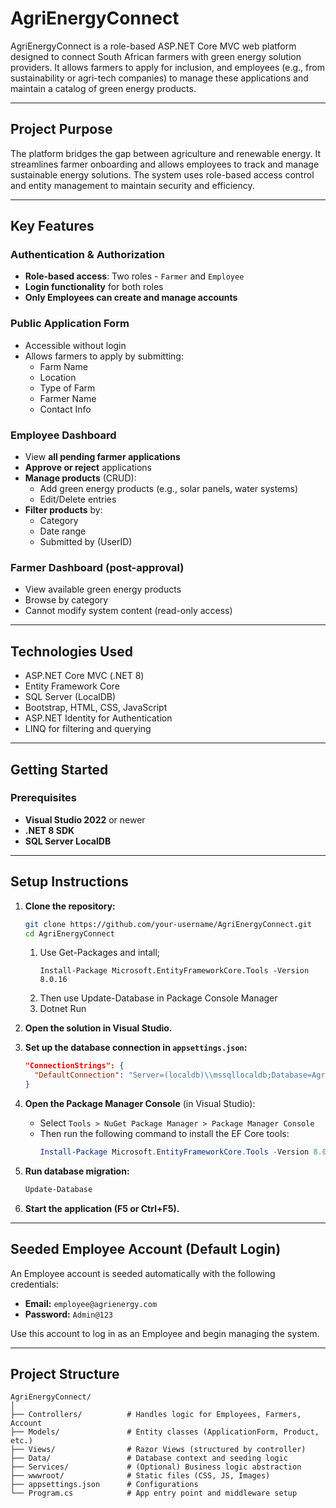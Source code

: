 # AgriEnergyConnect

AgriEnergyConnect is a role-based ASP.NET Core MVC web platform designed to connect South African farmers with green energy solution providers. It allows farmers to apply for inclusion, and employees (e.g., from sustainability or agri-tech companies) to manage these applications and maintain a catalog of green energy products.

---

## Project Purpose

The platform bridges the gap between agriculture and renewable energy. It streamlines farmer onboarding and allows employees to track and manage sustainable energy solutions. The system uses role-based access control and entity management to maintain security and efficiency.

---

## Key Features

### Authentication & Authorization

- **Role-based access**: Two roles - `Farmer` and `Employee`
- **Login functionality** for both roles
- **Only Employees can create and manage accounts**

### Public Application Form

- Accessible without login
- Allows farmers to apply by submitting:
  - Farm Name
  - Location
  - Type of Farm
  - Farmer Name
  - Contact Info

### Employee Dashboard

- View **all pending farmer applications**
- **Approve or reject** applications
- **Manage products** (CRUD):
  - Add green energy products (e.g., solar panels, water systems)
  - Edit/Delete entries
- **Filter products** by:
  - Category
  - Date range
  - Submitted by (UserID)

### Farmer Dashboard (post-approval)

- View available green energy products
- Browse by category
- Cannot modify system content (read-only access)

---

## Technologies Used

- ASP.NET Core MVC (.NET 8)
- Entity Framework Core
- SQL Server (LocalDB)
- Bootstrap, HTML, CSS, JavaScript
- ASP.NET Identity for Authentication
- LINQ for filtering and querying

---

## Getting Started

### Prerequisites

- **Visual Studio 2022** or newer
- **.NET 8 SDK**
- **SQL Server LocalDB**

---

## Setup Instructions

1. **Clone the repository:**

   ```bash
   git clone https://github.com/your-username/AgriEnergyConnect.git
   cd AgriEnergyConnect
   ```

   1. Use Get-Packages and intall;
      ```
      Install-Package Microsoft.EntityFrameworkCore.Tools -Version 8.0.16
      ```
   2. Then use Update-Database in Package Console Manager
   3. Dotnet Run

2. **Open the solution in Visual Studio.**

3. **Set up the database connection in `appsettings.json`:**

   ```json
   "ConnectionStrings": {
     "DefaultConnection": "Server=(localdb)\\mssqllocaldb;Database=AgriEnergyConnectDb;Trusted_Connection=True;MultipleActiveResultSets=true"
   }
   ```

4. **Open the Package Manager Console** (in Visual Studio):

   - Select `Tools > NuGet Package Manager > Package Manager Console`
   - Then run the following command to install the EF Core tools:
     ```powershell
     Install-Package Microsoft.EntityFrameworkCore.Tools -Version 8.0.16
     ```

5. **Run database migration:**

   ```powershell
   Update-Database
   ```

6. **Start the application (F5 or Ctrl+F5).**

---

## Seeded Employee Account (Default Login)

An Employee account is seeded automatically with the following credentials:

- **Email:** `employee@agrienergy.com`
- **Password:** `Admin@123`

Use this account to log in as an Employee and begin managing the system.

---

## Project Structure

```
AgriEnergyConnect/
│
├── Controllers/          # Handles logic for Employees, Farmers, Account
├── Models/               # Entity classes (ApplicationForm, Product, etc.)
├── Views/                # Razor Views (structured by controller)
├── Data/                 # Database context and seeding logic
├── Services/             # (Optional) Business logic abstraction
├── wwwroot/              # Static files (CSS, JS, Images)
├── appsettings.json      # Configurations
└── Program.cs            # App entry point and middleware setup
```
